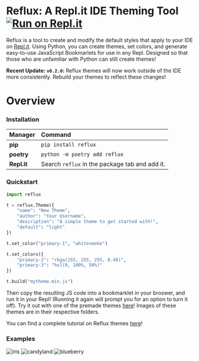 # Reflux: A Repl.it IDE Theming Tool [![Run on Repl.it](https://repl.it/badge/github/frissyn/Reflux)](https://repl.it/github/frissyn/Reflux)

Reflux is a tool to create and modify the default styles that apply to your IDE on [Repl.it](https://repl.it/). Using Python, you can create themes, set colors, and generate easy-to-use JavaScript Bookmarlets for use in any Repl. Designed so that those who are unfamiliar with Python can still create themes!

**Recent Update: `v0.2.0`:**
Reflux themes will now work outside of the IDE more consistently. Rebuild your themes to reflect these changes!

# Overview

### Installation

|Manager          |Command                                       |
|:----------------|:---------------------------------------------|
|**pip**          |`pip install reflux`                          |
|**poetry**       |`python -m poetry add reflux`                 |
|**Repl.it**      |Search `reflux` in the package tab and add it.|

### Quickstart

```python
import reflux

t = reflux.Theme({
    "name": "New Theme",
    "author": "Your Username",
    "description": "A simple theme to get started with!",
    "default": "light"
})

t.set_color("primary-1", "whitesmoke")

t.set_colors({
    "primary-2": "rbga(255, 255, 255, 0.48)",
    "primary-3": "hsl(0, 100%, 50%)"
})

t.build("mytheme.min.js")
```

Then copy the resulting JS code into a bookmarklet in your broswer, and run it in your Repl! (Running it again will prompt you for an option to turn it off). Try it out with one of the premade themes [here](https://github.com/frissyn/Reflux/tree/master/themes)! Images of these themes are in their respective folders.

You can find a complete tutorial on Reflux themes [here](https://repl.it/talk/x/x/118029)!

### Examples

![iris](https://storage.googleapis.com/replit/images/1611845083584_d6428aecacbdab9478764c700f76a665.png)
![candyland](https://storage.googleapis.com/replit/images/1611845281908_6869f49b3d2a3722fbb766c96aeae0cc.png)
![blueberry](https://storage.googleapis.com/replit/images/1611845384713_7d7bc415e3615439edbcd1fce6576054.png)
